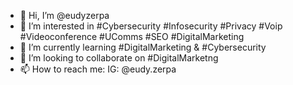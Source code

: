 - 👋 Hi, I’m @eudyzerpa
- 👀 I’m interested in #Cybersecurity #Infosecurity #Privacy #Voip #Videoconference #UComms #SEO #DigitalMarketing
- 🌱 I’m currently learning #DigitalMarketing & #Cybersecurity
- 💞️ I’m looking to collaborate on #DigitalMarketng 
- 📫 How to reach me: IG: @eudy.zerpa

<!---
eudyzerpa/eudyzerpa is a ✨ special ✨ repository because its `README.md` (this file) appears on your GitHub profile.
You can click the Preview link to take a look at your changes.
--->
